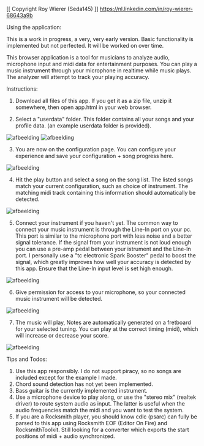 [[ Copyright Roy Wierer (Seda145) ]]
https://nl.linkedin.com/in/roy-wierer-68643a9b 


Using the application:

This is a work in progress, a very, very early version. Basic functionality is implemented but not perfected. It will be worked on over time. 

This browser application is a tool for musicians to analyze audio, microphone input and midi data for entertainment purposes.
You can play a music instrument through your microphone in realtime while music plays. The analyzer will attempt to track your playing accuracy.


Instructions:

1. Download all files of this app. If you get it as a zip file, unzip it somewhere, then open app.html in your web browser.


2. Select a "userdata" folder. This folder contains all your songs and your profile data. (an example userdata folder is provided).

![afbeelding](https://github.com/Seda145/MeloNade/assets/30213433/7d7fe1c0-4d71-4bd7-b512-decbef62c942)
![afbeelding](https://github.com/Seda145/MeloNade/assets/30213433/b14dfbe8-4a86-4c95-94e3-c18e7df3f935)


3.  You are now on the configuration page. You can configure your experience and save your configuration + song progress here.
   
![afbeelding](https://github.com/Seda145/MeloNade/assets/30213433/517a2d75-8f7c-4477-ae92-632abda84cb6)


4. Hit the play button and select a song on the song list. The listed songs match your current configuration, such as choice of instrument. The matching midi track containing this information should automatically be detected.

![afbeelding](https://github.com/Seda145/MeloNade/assets/30213433/7329294d-ee3b-4b6a-9523-5322ecfab82e)


5. Connect your instrument if you haven't yet. The common way to connect your music instrument is through the Line-In port on your pc. This port is similar to the microphone port with less noise and a better signal tolerance. If the signal from your instrument is not loud enough you can use a pre-amp pedal between your istrument and the Line-In port. I personally use a "tc electronic Spark Booster" pedal to boost the signal, which greatly improves how well your accuracy is detected by this app. Ensure that the Line-In input level is set high enough.

![afbeelding](https://github.com/Seda145/MeloNade/assets/30213433/15d409bf-33df-444f-94ba-f9138dd46356)


6. Give permission for access to your microphone, so your connected music instrument will be detected. 
   
![afbeelding](https://github.com/Seda145/MeloNade/assets/30213433/a56f15f4-3a7d-43a3-940c-196532e02a71)


7. The music will play, Notes are automatically generated on a fretboard for your selected tuning. You can play at the correct timing (midi), which will increase or decrease your score.
   
![afbeelding](https://github.com/Seda145/MeloNade/assets/30213433/1ee7aa41-897a-45d8-a1db-11d4215e75ad)



Tips and Todos:

1. Use this app responsibly. I do not support piracy, so no songs are included except for the example I made.
2. Chord sound detection has not yet been implemented. 
3. Bass guitar is the currently implemented instrument.
4. Use a microphone device to play along, or use the "stereo mix" (realtek driver) to route system audio as input. The latter is useful when the audio frequencies match the midi and you want to test the system.
6. If you are a Rocksmith player, you should know cdlc (psarc) can fully be parsed to this app using Rocksmith EOF (Editor On Fire) and RocksmithToolkit. Still looking for a converter which exports the start positions of midi + audio synchronized.
